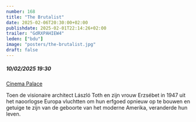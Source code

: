 ```yaml
---
number: 168
title: "The Brutalist"
date: 2025-02-06T20:30:00+02:00
publishdate: 2025-02-01T22:14:26+02:00
trailer: "GdRXPAHIEW4"
leden: ["bdu"]
image: "posters/the-brutalist.jpg"
draft: false
---
```


##### 10/02/2025 19:30

[Cinema Palace](https://cinema-palace.be/nl/film/brutalist)

Toen de visionaire architect László Toth en zijn vrouw Erzsébet in 1947 uit
het naoorlogse Europa vluchtten om hun erfgoed opnieuw op te bouwen en
getuige te zijn van de geboorte van het moderne Amerika, veranderde hun leven.
<!--more-->
